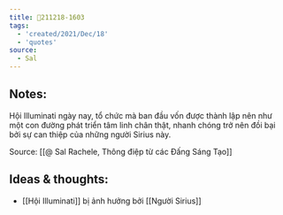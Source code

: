 ```yaml
---
title: 💬211218-1603
tags:
  - 'created/2021/Dec/18'
  - 'quotes'
source:
  - Sal
---
```


## Notes:
Hội Illuminati ngày nay, tổ chức mà ban đầu vốn được thành lập nên như một con đường phát triển tâm linh chân thật, nhanh chóng trở nên đồi bại bởi sự can thiệp của những người Sirius này.

Source: [[@ Sal Rachele, Thông điệp từ các Đấng Sáng Tạo]]

## Ideas & thoughts:
- [[Hội Illuminati]] bị ảnh hưởng bởi [[Người Sirius]] 
